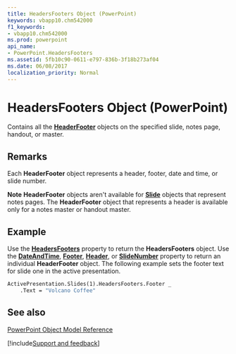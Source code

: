 ```yaml
---
title: HeadersFooters Object (PowerPoint)
keywords: vbapp10.chm542000
f1_keywords:
- vbapp10.chm542000
ms.prod: powerpoint
api_name:
- PowerPoint.HeadersFooters
ms.assetid: 5fb10c90-0611-e797-836b-3f18b273af04
ms.date: 06/08/2017
localization_priority: Normal
---
```



# HeadersFooters Object (PowerPoint)

Contains all the  **[HeaderFooter](PowerPoint.HeaderFooter.md)** objects on the specified slide, notes page, handout, or master.


## Remarks

Each  **HeaderFooter** object represents a header, footer, date and time, or slide number.


 **Note**   **HeaderFooter** objects aren't available for **[Slide](PowerPoint.Slide.md)** objects that represent notes pages. The **HeaderFooter** object that represents a header is available only for a notes master or handout master.


## Example

Use the  **[HeadersFooters](PowerPoint.Slide.HeadersFooters.md)** property to return the **HeadersFooters** object. Use the **[DateAndTime](PowerPoint.HeadersFooters.DateAndTime.md)**, **[Footer](PowerPoint.HeadersFooters.Footer.md)**, **[Header](PowerPoint.HeadersFooters.Header.md)**, or **[SlideNumber](PowerPoint.HeadersFooters.SlideNumber.md)** property to return an individual **HeaderFooter** object. The following example sets the footer text for slide one in the active presentation.


```vb
ActivePresentation.Slides(1).HeadersFooters.Footer _
    .Text = "Volcano Coffee"
```


## See also


[PowerPoint Object Model Reference](overview/PowerPoint/object-model.md)

[!include[Support and feedback](~/includes/feedback-boilerplate.md)]